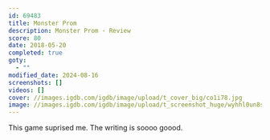 ```yaml
---
id: 69483
title: Monster Prom
description: Monster Prom - Review
score: 80
date: 2018-05-20
completed: true
goty:
  - ""
modified_date: 2024-08-16
screenshots: []
videos: []
cover: //images.igdb.com/igdb/image/upload/t_cover_big/co1i78.jpg
image: //images.igdb.com/igdb/image/upload/t_screenshot_huge/wyhhl0un8sjvff3ei2tl.jpg
---
```

This game suprised me. The writing is soooo goood.